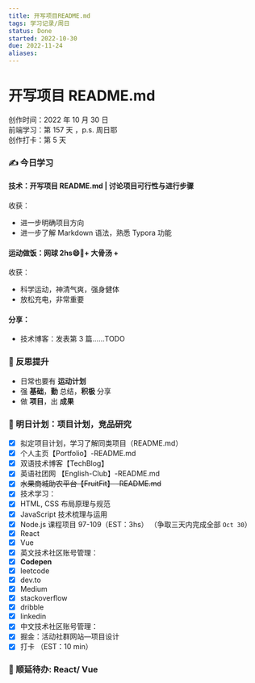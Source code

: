 ```yaml
---
title: 开写项目README.md
tags: 学习记录/周日
status: Done
started: 2022-10-30
due: 2022-11-24
aliases: 
---
```

# 开写项目 README.md
创作时间：2022 年 10 月 30 日  
前端学习：第 157 天 ，p.s. 周日耶  
创作打卡：第 5 天
### ✍️ 今日学习
#### 技术：开写项目 README.md | 讨论项目可行性与进行步骤
收获：
- 进一步明确项目方向
- 进一步了解 Markdown 语法，熟悉 Typora 功能
#### 运动做饭：网球 2hs😄🎾+ 大骨汤 +
收获：
- 科学运动，神清气爽，强身健体
- 放松充电，非常重要
#### 分享：
- 技术博客：发表第 3 篇……TODO
### 🔖 反思提升
- 日常也要有 **运动计划**
- 强 **基础**，**勤** 总结，**积极** 分享
- 做 **项目**，出 **成果**
### 🔖 明日计划：项目计划，竞品研究
- [x] 拟定项目计划，学习了解同类项目（README.md）
- [x] 个人主页【Portfolio】-README.md
- [x] 双语技术博客【TechBlog】
- [x] 英语社团网 【English-Club】-README.md
- [x] ~~水果商城助农平台【FruitFit】 -README.md~~
- [x] 技术学习：
- [x] HTML, CSS 布局原理与规范
- [x] JavaScript 技术梳理与运用
- [x] Node.js 课程项目 97-109（EST：3hs） （争取三天内完成全部 `Oct 30`）
- [x] React
- [x] Vue
- [x] 英文技术社区账号管理：
- [x] **Codepen**
- [x] leetcode
- [x] dev.to
- [x] Medium
- [x] stackoverflow
- [x] dribble
- [x] linkedin
- [x] 中文技术社区账号管理：
- [x] 掘金：活动社群网站—项目设计
- [x] 打卡 （EST：10 min）
### 🔖 顺延待办: React/ Vue
